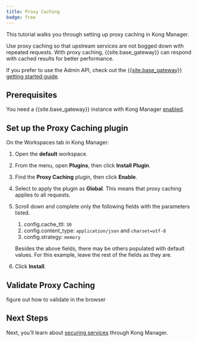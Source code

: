 ```yaml
---
title: Proxy Caching
badge: free
---
```


This tutorial walks you through setting up proxy caching in Kong Manager.

Use proxy caching so that upstream services are not bogged down with repeated requests. With proxy caching, {{site.base_gateway}} can respond with cached results for better performance.

If you prefer to use the Admin API, check out the [{{site.base_gateway}} getting started guide](/gateway/latest/get-started/improve-performance/).

## Prerequisites

You need a {{site.base_gateway}} instance with Kong Manager [enabled](/gateway/{{page.kong_version}}/kong-manager/enable).

## Set up the Proxy Caching plugin

On the Workspaces tab in Kong Manager:

1. Open the **default** workspace.

2. From the menu, open **Plugins**, then click **Install Plugin**.

3. Find the **Proxy Caching** plugin, then click **Enable**.

4. Select to apply the plugin as **Global**. This means that proxy caching applies to all requests.

5. Scroll down and complete only the following fields with the parameters listed.
    1. config.cache_ttl: `30`
    2. config.content_type: `application/json` and `charset=utf-8`
    3. config.strategy: `memory`

    Besides the above fields, there may be others populated with default values. For this example, leave the rest of the fields as they are.

6. Click **Install**.

## Validate Proxy Caching

figure out how to validate in the browser

## Next Steps

Next, you’ll learn about [securing services](/gateway/{{page.kong_version}}/get-started/comprehensive/secure-services) through Kong Manager.
